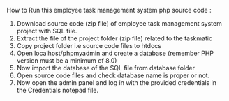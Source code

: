 How to Run this employee task management system php source code :

1. Download source code (zip file) of employee task management system project with SQL file.
2. Extract the file of the project folder (zip file) related to the taskmatic
3. Copy project folder i.e source code files to htdocs
4. Open localhost/phpmyadmin and create a database (remember PHP version must be a minimum of 8.0)
5. Now import the database of the SQL file from database folder
6. Open source code files and check database name is proper or not.
7. Now open the admin panel and log in with the provided credentials in the Credentials notepad file.
